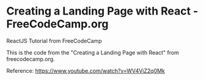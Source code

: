 # Creating a Landing Page with React - FreeCodeCamp.org
ReactJS Tutorial from FreeCodeCamp

This is the code from the "Creating a Landing Page with React" from
freecodecamp.org.

Reference: https://www.youtube.com/watch?v=WV4ViZ2q0Mk
